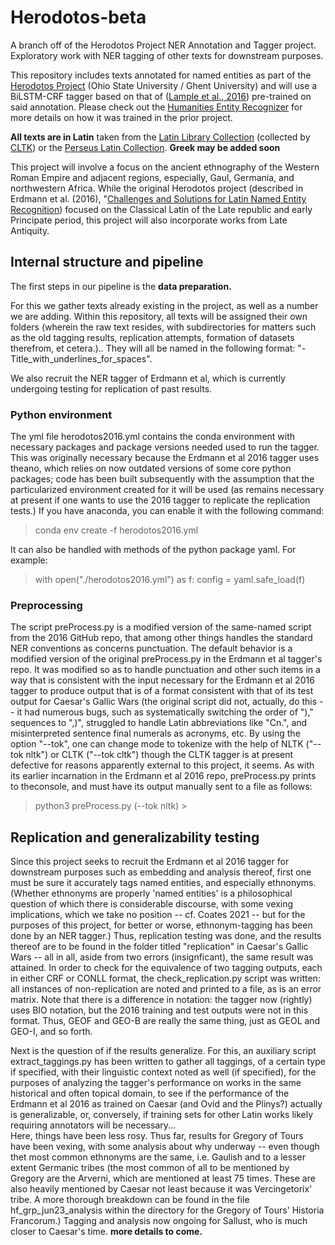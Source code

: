 # Herodotos-beta
A branch off of the Herodotos Project NER Annotation and Tagger project. 
Exploratory work with NER tagging of other texts for downstream purposes.

This repository includes texts annotated for named entities as part of the [Herodotos Project](https://u.osu.edu/herodotos/) (Ohio State University / Ghent University) and will use a BiLSTM-CRF tagger based on that of ([Lample et al., 2016](https://arxiv.org/abs/1603.01360)) pre-trained on said annotation. 
Please check out the [Humanities Entity Recognizer](https://github.com/alexerdmann/HER) for more details on how it was trained in the prior project.

**All texts are in Latin** taken from the [Latin Library Collection](https://www.thelatinlibrary.com) (collected by [CLTK](https://github.com/cltk/latin_text_latin_library)) or the [Perseus Latin Collection](http://www.perseus.tufts.edu/hopper/collection?collection=Perseus:collection:Greco-Roman).
**Greek may be added soon** 

This project will involve a focus on the ancient ethnography of the Western Roman Empire and adjacent regions, especially, Gaul, Germania, and northwestern Africa. 
While the original Herodotos project (described in Erdmann et al. (2016), "[Challenges and Solutions for Latin Named Entity Recognition](http://www.aclweb.org/anthology/W16-4012)) focused on the Classical Latin of the Late republic and early Principate period, this project will also incorporate works from Late Antiquity.

## Internal structure and pipeline

The first steps in our pipeline is the **data preparation.**

For this we gather texts already existing in the project, as well as a number we are adding. 
Within this repository, all texts will be assigned their own folders (wherein the raw text resides, with subdirectories for matters such as the old tagging results, replication attempts, formation of datasets therefrom, et cetera.).. 
They will all be named in the following format: "<Author>-Title_with_underlines_for_spaces".

We also recruit the NER tagger of Erdmann et al, which is currently undergoing testing for replication of past results. 

### Python environment 

The yml file herodotos2016.yml contains the conda environment with necessary packages and package versions needed used to run the tagger. 
This was originally necessary because the Erdmann et al 2016 tagger uses theano, which relies on now outdated versions of some core python packages; code has been built subsequently with the assumption that the particularized environment created for it will be used (as remains necessary at present if one wants to use the 2016 tagger to replicate the replication tests.)
If you have anaconda, you can enable it with the following command: 

> conda env create -f herodotos2016.yml

It can also be handled with methods of the python package yaml. For example: 

> with open("./herodotos2016.yml") as f: 
> 	config = yaml.safe_load(f)

### Preprocessing 
The script preProcess.py is a modified version of the same-named script from the 2016 GitHub repo, that among other things handles the standard NER conventions as concerns punctuation. 
The default behavior is a modified version of the original preProcess.py in the Erdmann et al tagger's repo.
It was modified so as to handle punctuation and other such items in a way that is consistent with the input necessary for the Erdmann et al 2016 tagger to produce output that is of a format consistent with that of its test output for Caesar's Gallic Wars (the original script did not, actually, do this -- it had numerous bugs, such as systematically switching the order of ")," sequences to ",)", struggled to handle Latin abbreviations like "Cn.", and misinterpreted sentence final numerals as acronyms, etc.
By using the option "--tok", one can change mode to tokenize with the help of NLTK ("--tok nltk") or CLTK ("--tok cltk") though the CLTK tagger is at present defective for reasons apparently external to this project, it seems. 
As with its earlier incarnation in the Erdmann et al 2016 repo, preProcess.py prints to theconsole, and must have its output manually sent to a file as follows: 

> python3 preProcess.py <inputfile> (--tok nltk) > <outputFile> 

## Replication and generalizability testing

Since this project seeks to recruit the Erdmann et al 2016 tagger for downstream purposes such as embedding and analysis thereof, first one must be sure it accurately tags named entities, and especially ethnonyms. 
(Whether ethnonyms are properly 'named entities' is a philosophical question of which there is considerable discourse, with some vexing implications, which we take no position -- cf. Coates 2021 -- but for the purposes of this project, for better or worse, ethnonym-tagging has been done by an NER tagger.) 
Thus, replication testing was done, and the results thereof are to be found in the folder titled "replication" in Caesar's Gallic Wars -- all in all, aside from two errors (insignficant), the same result was attained. 
In order to check for the equivalence of two tagging outputs, each in either CRF or CONLL format, the check_replication.py script was written: all instances of non-replication are noted and printed to a file, as is an error matrix.
Note that there is a difference in notation: the tagger now (rightly) uses BIO notation, but the 2016 training and test outputs were not in this format. 
Thus, GEOF and GEO-B are really the same thing, just as GEOL and GEO-I, and so forth. 

Next is the question of if the results generalize. 
For this, an auxiliary script extract_taggings.py has been written to gather all taggings, of a certain type if specified, with their linguistic context noted as well (if specified), for the purposes of analyzing the tagger's performance on works in the same historical and often topical domain, to see if the performance of the Erdmann et al 2016 as trained on Caesar (and Ovid and the Plinys?) actually is generalizable, or, conversely, if training sets for other Latin works likely requiring annotators will be necessary...  
Here, things have been less rosy.
Thus far, results for Gregory of Tours have been vexing, with some analysis about why underway -- even though thet most common ethnonyms are the same, i.e. Gaulish and to a lesser extent Germanic tribes (the most common of all to be mentioned by Gregory are the Arverni, which are mentioned at least 75 times. These are also heavily mentioned by Caesar not least because it was Vercingetorix' tribe. A more thorough breakdown can be found in the file hf_grp_jun23_analysis within the directory for the Gregory of Tours' Historia Francorum.)
Tagging and analysis now ongoing for Sallust, who is much closer to Caesar's time. 
**more details to come.** 
